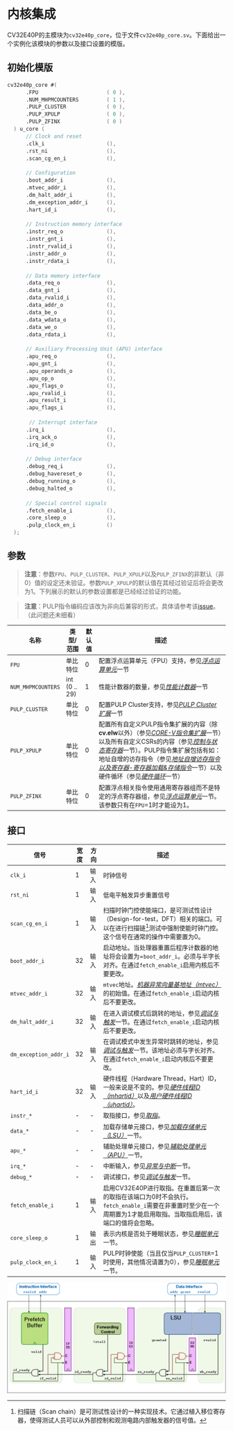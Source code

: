 # 内核集成

CV32E40P的主模块为`cv32e40p_core`，位于文件`cv32e40p_core.sv`。下面给出一个实例化该模块的参数以及接口设置的模版。



## 初始化模版

```verilog
cv32e40p_core #(
      .FPU                      ( 0 ),
      .NUM_MHPMCOUNTERS         ( 1 ),
      .PULP_CLUSTER             ( 0 ),
      .PULP_XPULP               ( 0 ),
      .PULP_ZFINX               ( 0 )
  ) u_core (
      // Clock and reset
      .clk_i                    (),
      .rst_ni                   (),
      .scan_cg_en_i             (),

      // Configuration
      .boot_addr_i              (),
      .mtvec_addr_i             (),
      .dm_halt_addr_i           (),
      .dm_exception_addr_i      (),
      .hart_id_i                (),

      // Instruction memory interface
      .instr_req_o              (),
      .instr_gnt_i              (),
      .instr_rvalid_i           (),
      .instr_addr_o             (),
      .instr_rdata_i            (),

      // Data memory interface
      .data_req_o               (),
      .data_gnt_i               (),
      .data_rvalid_i            (),
      .data_addr_o              (),
      .data_be_o                (),
      .data_wdata_o             (),
      .data_we_o                (),
      .data_rdata_i             (),

      // Auxiliary Processing Unit (APU) interface
      .apu_req_o                (),
      .apu_gnt_i                (),
      .apu_operands_o           (),
      .apu_op_o                 (),
      .apu_flags_o              (),
      .apu_rvalid_i             (),
      .apu_result_i             (),
      .apu_flags_i              (),

       // Interrupt interface
      .irq_i                    (),
      .irq_ack_o                (),
      .irq_id_o                 (),

      // Debug interface
      .debug_req_i              (),
      .debug_havereset_o        (),
      .debug_running_o          (),
      .debug_halted_o           (),

      // Special control signals
      .fetch_enable_i           (),
      .core_sleep_o             (),
      .pulp_clock_en_i          ()
  );
```



## 参数

> **注意**：参数`FPU`、`PULP_CLUSTER`、`PULP_XPULP`以及`PULP_ZFINX`的非默认（非0）值的设定还未验证。参数`PULP_XPULP`的默认值在其经过验证后将会更改为1。下列展示的默认的参数设置都是已经经过验证的功能。

> **注意**：PULP指令编码应该改为非向后兼容的形式，具体请参考该[issue](https://github.com/openhwgroup/cv32e40p/issues/452)。（此问题还未细看）

| 名称               | 类型/范围     | 默认值 | 描述                                                         |
| ------------------ | ------------- | ------ | ------------------------------------------------------------ |
| `FPU`              | 单比特位      | 0      | 配置浮点运算单元（FPU）支持，参见[*浮点运算单元*]()一节      |
| `NUM_MHPMCOUNTERS` | int (0 .. 29) | 1      | 性能计数器的数量，参见[*性能计数器*]()一节                   |
| `PULP_CLUSTER`     | 单比特位      | 0      | 配置PULP Cluster支持，参见[*PULP Cluster扩展*]()一节         |
| `PULP_XPULP`       | 单比特位      | 0      | 配置所有自定义PULP指令集扩展的内容（除**cv.elw**以外）（参见[*CORE-V指令集扩展*]()一节）以及所有自定义CSRs的内容（参见[*控制与状态寄存器*]()一节）。PULP指令集扩展包括有如：地址自增的访存指令（参见[*地址自增访存指令以及寄存器-寄存器加载&存储指令*]()一节）以及硬件循环（参见[*硬件循环*]()一节） |
| `PULP_ZFINX`       | 单比特位      | 0      | 配置浮点相关指令使用通用寄存器组而不是特定的浮点寄存器组，参见[*浮点运算单元*]()一节。该参数只有在`FPU`=1时才能设为1。 |



## 接口

| 信号                  | 宽度 | 方向 | 描述                   |
| --------------------- | ---- | ---- | ---------------------- |
| `clk_i`               | 1    | 输入 | 时钟信号               |
| `rst_ni`              | 1    | 输入 | 低电平触发异步重置信号 |
| `scan_cg_en_i`        | 1    | 输入 | 扫描时钟门控使能端口，是可测试性设计（Design-for-test，DFT）相关的端口。可以在进行扫描链[^1]测试中强制使能时钟门控。这个信号在通常的操作中需要置为0。 |
| `boot_addr_i`         | 32   | 输入 | 启动地址。当处理器重置后程序计数器的地址将会设置为=`boot_addr_i`。必须与半字长对齐。在通过`fetch_enable_i`启用内核后不要更改。 |
| `mtvec_addr_i`        | 32   | 输入 | `mtvec`地址。[*机器异常向量基地址（mtvec）*]()的初始值。在通过`fetch_enable_i`启动内核后不要更改。 |
| `dm_halt_addr_i`      | 32   | 输入 | 在进入调试模式后跳转的地址，参见[*调试与触发*]()一节。在通过`fetch_enable_i`启动内核后不要更改。 |
| `dm_exception_addr_i` | 32   | 输入 | 在调试模式中发生异常时跳转的地址，参见[*调试与触发*]()一节。该地址必须与字长对齐。在通过`fetch_enable_i`启动内核后不要更改。 |
| `hart_id_i`           | 32   | 输入 | 硬件线程（Hardware Thread，Hart）ID，一般来说是不变的。参见[*硬件线程ID（mhartid）*]()以及[*用户硬件线程ID（uhartid）*]()。 |
| `instr_*`             | - |-|取指接口，参见[*取指*]()。|
| `data_*`              | -    | -    | 加载存储单元接口，参见[*加载存储单元（LSU）*]()一节。 |
| `apu_*`               | -    | -    | 辅助处理单元接口，参见[*辅助处理单元（APU）*]()一节。 |
| `irq_*`               | -    | -    | 中断输入，参见[*异常与中断*]()一节。 |
| `debug_*`             | -    | -    | 调试接口，参见[*调试与触发*]()一节。 |
| `fetch_enable_i`      | 1    | 输入 | 启用CV32E40P进行取指。在重置后第一次的取指在该端口为0时不会执行。`fetch_enable_i`需要在非重置时至少在一个周期置为1才能启用取指。当取指启用后，该端口的值将会忽略。 |
| `core_sleep_o`        | 1    | 输出 | 表示内核是否处于睡眠状态，参见[*睡眠单元*]()一节。 |
| `pulp_clock_en_i`     | 1    | 输入 | PULP时钟使能（当且仅当`PULP_CLUSTER`=1时使用，其他情况请置为0），参见[*睡眠单元*]()一节。 |

[^1]: 扫描链（Scan chain）是可测试性设计的一种实现技术。它通过植入移位寄存器，使得测试人员可以从外部控制和观测电路内部触发器的信号值。

![图3.1 CV32E40P流水线示意图](../images/CV32E40P_Pipeline.png)